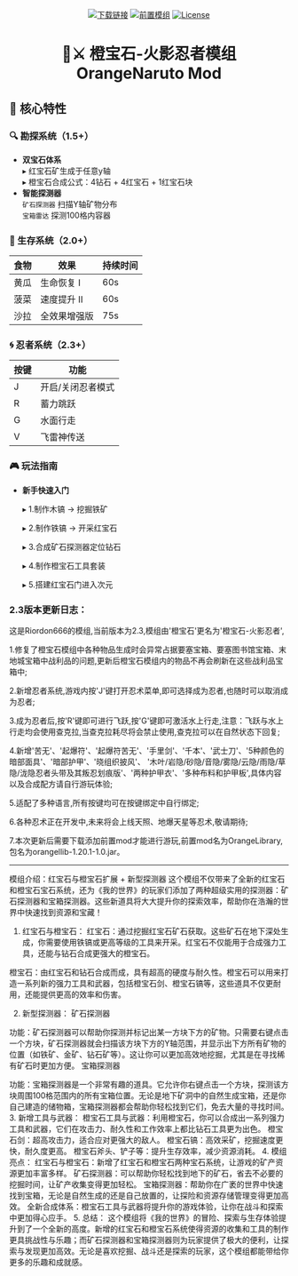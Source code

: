 <!-- 顶部徽章 -->
<div align="center">

[![下载链接](https://modrinth.com/mod/orangenaruto/versions)](下载链接)
[![前置模组](https://modrinth.com/mod/orangelibrary/versions)](前置库链接)
[![License](https://img.shields.io/badge/协议-MIT-blue)](LICENSE)

</div>

<h1 align="center">🍊⚔️ 橙宝石-火影忍者模组 OrangeNaruto Mod</h1>

## 🌟 核心特性

### 🔍 勘探系统（1.5+）
- **双宝石体系**  
  ▸ 红宝石矿生成于任意y轴  
  ▸ 橙宝石合成公式：4钻石 + 4红宝石 + 1红宝石块  
- **智能探测器**  
  `矿石探测器` 扫描Y轴矿物分布  
   `宝箱雷达` 探测100格内容器

### 🥗 生存系统（2.0+）
| 食物      | 效果              | 持续时间 |
|-----------|-------------------|----------|
| 黄瓜      | 生命恢复 I        | 60s      |
| 菠菜      | 速度提升 II       | 60s      |
| 沙拉      | 全效果增强版      | 75s      |

### 🌀 忍者系统（2.3+）
|  按键      | 功能              |
|------------|-------------------|
| J          | 开启/关闭忍者模式  |
| R          | 蓄力跳跃          |
| G	         | 水面行走	        | 
|V		       | 飞雷神传送        | 


### 🎮 玩法指南
- **新手快速入门**
  
  ▸ 1.制作木镐 → 挖掘铁矿
  
  ▸ 2.制作铁镐 → 开采红宝石
  
  ▸ 3.合成矿石探测器定位钻石
  
  ▸ 4.制作橙宝石工具套装
  
  ▸ 5.搭建红宝石门进入次元

### 2.3版本更新日志：
这是Riordon666的模组,当前版本为2.3,模组由'橙宝石'更名为'橙宝石-火影忍者',

1.修复了橙宝石模组中各种物品生成时会异常占据要塞宝箱、要塞图书馆宝箱、末地城宝箱中战利品的问题,更新后橙宝石模组内的物品不再会刷新在这些战利品宝箱中;

2.新增忍者系统,游戏内按'J'键打开忍术菜单,即可选择成为忍者,也随时可以取消成为忍者;

3.成为忍者后,按'R'键即可进行飞跃,按'G'键即可激活水上行走,注意：飞跃与水上行走均会使用查克拉,当查克拉耗尽将会禁止使用,查克拉可以在自然状态下回复;

4.新增'苦无'、'起爆符'、'起爆符苦无'、'手里剑'、'千本'、'武士刀'、'5种颜色的暗部面具'、'暗部护甲'、'晓组织披风'、
'木叶/岩隐/砂隐/音隐/雾隐/云隐/雨隐/草隐/泷隐忍者头带及其叛忍划痕版'、'两种护甲衣'、'多种布料和护甲板',具体内容以及合成配方请自行游玩体验;

5.适配了多种语言,所有按键均可在按键绑定中自行绑定;

6.各种忍术正在开发中,未来将会上线天照、地爆天星等忍术,敬请期待;

7.本次更新后需要下载添加前置mod才能进行游玩,前置mod名为OrangeLibrary,包名为orangellib-1.20.1-1.0.jar。

-------------------------------------------------------------------------------------------------------------------------------

模组介绍：红宝石与橙宝石扩展 + 新型探测器
这个模组不仅带来了全新的红宝石和橙宝石宝石系统，还为《我的世界》的玩家们添加了两种超级实用的探测器：矿石探测器和宝箱探测器。这些新道具将大大提升你的探索效率，帮助你在浩瀚的世界中快速找到资源和宝藏！

1. 红宝石与橙宝石：
红宝石：通过挖掘红宝石矿石获取。这些矿石在地下深处生成，你需要使用铁镐或更高等级的工具来开采。红宝石不仅能用于合成强力工具，还能与钻石合成更强大的橙宝石。

橙宝石：由红宝石和钻石合成而成，具有超高的硬度与耐久性。橙宝石可以用来打造一系列新的强力工具和武器，包括橙宝石剑、橙宝石镐等，这些道具不仅更耐用，还能提供更高的效率和伤害。

2. 新型探测器：
矿石探测器

功能：矿石探测器可以帮助你探测并标记出某一方块下方的矿物。只需要右键点击一个方块，矿石探测器就会扫描该方块下方的Y轴范围，并显示出下方所有矿物的位置（如铁矿、金矿、钻石矿等）。这让你可以更加高效地挖掘，尤其是在寻找稀有矿石时更加方便。
宝箱探测器

功能：宝箱探测器是一个非常有趣的道具。它允许你右键点击一个方块，探测该方块周围100格范围内的所有宝箱位置。无论是地下矿洞中的自然生成宝箱，还是你自己建造的储物箱，宝箱探测器都会帮助你轻松找到它们，免去大量的寻找时间。
3. 新增工具与武器：
橙宝石工具与武器：利用橙宝石，你可以合成出一系列强力工具和武器，它们在攻击力、耐久性和工作效率上都比钻石工具更为出色。
橙宝石剑：超高攻击力，适合应对更强大的敌人。
橙宝石镐：高效采矿，挖掘速度更快，耐久度更高。
橙宝石斧头、铲子等：提升生存效率，减少资源消耗。
4. 模组亮点：
红宝石与橙宝石：新增了红宝石和橙宝石两种宝石系统，让游戏的矿产资源更加丰富多样。
矿石探测器：可以帮助你轻松找到地下的矿石，省去不必要的挖掘时间，让矿产收集变得更加轻松。
宝箱探测器：帮助你在广袤的世界中快速找到宝箱，无论是自然生成的还是自己放置的，让探险和资源存储管理变得更加高效。
全新合成体系：橙宝石工具与武器将提升你的游戏体验，让你在战斗和探索中更加得心应手。
5. 总结：
这个模组将《我的世界》的冒险、探索与生存体验提升到了一个全新的高度。新增的红宝石和橙宝石系统使得资源的收集和工具的制作更具挑战性与乐趣；而矿石探测器和宝箱探测器则为玩家提供了极大的便利，让探索与发现更加高效。无论是喜欢挖掘、战斗还是探索的玩家，这个模组都能带给你更多的乐趣和成就感。
